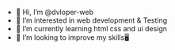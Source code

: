 - 👋 Hi, I’m @dvloper-web
- 👀 I’m interested in web development & Testing
- 🌱 I’m currently learning html css and ui design
- 💞️ I’m looking to improve my skills🖥️ 

<!---
dvloper-web/dvloper-web is a ✨ special ✨ repository because its `README.md` (this file) appears on your GitHub profile.
You can click the Preview link to take a look at your changes.
--->
